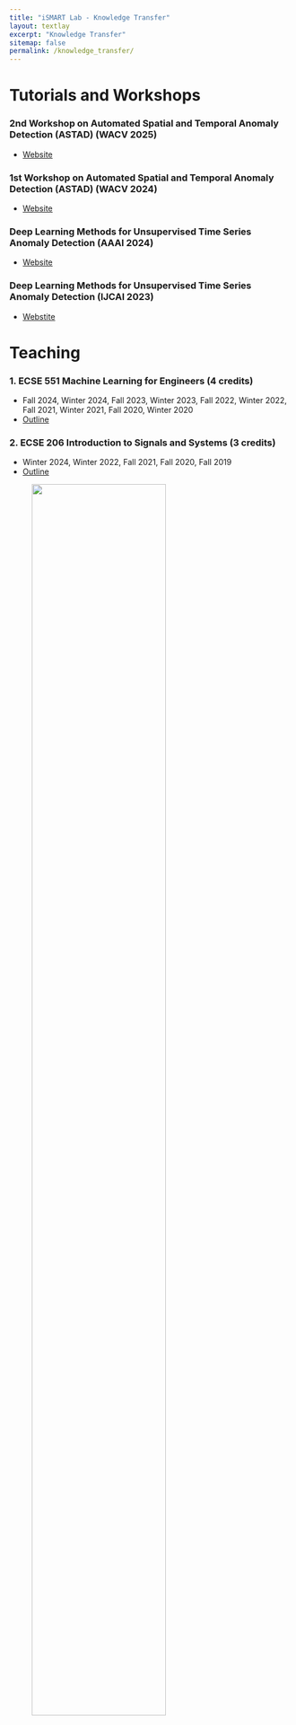```yaml
---
title: "iSMART Lab - Knowledge Transfer"
layout: textlay
excerpt: "Knowledge Transfer"
sitemap: false
permalink: /knowledge_transfer/
---
```


# Tutorials and Workshops

### 2nd Workshop on Automated Spatial and Temporal Anomaly Detection (ASTAD) (WACV 2025)
  * [Website](https://ismart.ece.mcgill.ca/wacv25/)

### 1st Workshop on Automated Spatial and Temporal Anomaly Detection (ASTAD) (WACV 2024)
  * [Website](https://ismart.ece.mcgill.ca/wacv24/)

### Deep Learning Methods for Unsupervised Time Series Anomaly Detection (AAAI 2024)
  * [Website](https://ismart.ece.mcgill.ca/aaai24/)

### Deep Learning Methods for Unsupervised Time Series Anomaly Detection (IJCAI 2023)
  * [Webstite](https://ismart.ece.mcgill.ca/ijcai23/)





# Teaching

### 1. ECSE 551 Machine Learning for Engineers (4 credits)
  * Fall 2024, Winter 2024, Fall 2023, Winter 2023, Fall 2022, Winter 2022, Fall 2021, Winter 2021, Fall 2020, Winter 2020
  * [Outline](http://www.ece.mcgill.ca/~narman1/ECSE551/ECSE551-Outline-Armanfard.pdf)

### 2. ECSE 206 Introduction to Signals and Systems (3 credits)
  * Winter 2024, Winter 2022, Fall 2021, Fall 2020, Fall 2019
  * [Outline](https://www.mcgill.ca/study/2021-2022/courses/ecse-206)


<figure>
<img src="{{ site.url }}{{ site.baseurl }}/images/picpic/Gallery/class.jpg" width="75%">
</figure>
